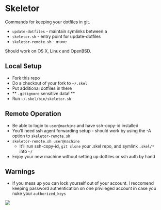 # Skeletor

Commands for keeping your dotfiles in git.
- `update-dotfiles` - maintain symlinks between a 
- `skeletor.sh` - entry point for update-dotfiles
- `skeletor-remote.sh` - move 

Should work on OS X, Linux and OpenBSD.

## Local Setup

- Fork this repo
- Do a checkout of your fork to `~/.skel`
- Put additional dotfiles in there
- ** `.gitignore` sensitive data! **
- Run `~/.skel/bin/skeletor.sh`

## Remote Operation
- Be able to login to `user@machine` and have ssh-copy-id installed
- You'll need ssh agent forwarding setup - should work by using the -A option to `skeletor-remote.sh`
- `skeletor-remote.sh user@machine`
  - It'll run ssh-copy-id, `git clone` your .skel repo, and symlink `.skel/*` into `~/`
- Enjoy your new machine without setting up dotfiles or ssh auth by hand

## Warnings
- If you mess up you can lock yourself out of your account. I reccomend keeping password authentication on one privileged account in case you nuke your `authorized_keys`
<img src="http://www.he-manreviewed.com/wp-content/uploads/2014/04/245-20-7-Years-Bad-Luck-Gif.gif">
